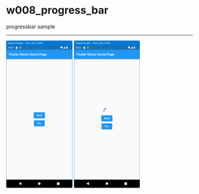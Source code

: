 # w008_progress_bar

progressbar sample
<HR>
<img src="https://github.com/VedatBiner/flutter-codes/blob/master/widgets_templates/w008_progress_bar/screen_shots/img-01.png" height="400em"/>
<img src="https://github.com/VedatBiner/flutter-codes/blob/master/widgets_templates/w008_progress_bar/screen_shots/img-02.png" height="400em"/>
